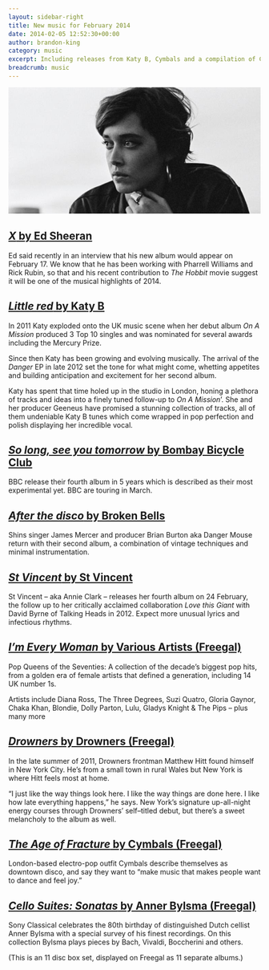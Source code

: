 ```yaml
---
layout: sidebar-right
title: New music for February 2014
date: 2014-02-05 12:52:30+00:00
author: brandon-king
category: music
excerpt: Including releases from Katy B, Cymbals and a compilation of Cello sonatas performed by Anner Bylsma.
breadcrumb: music
---
```

![Drowners](/images/featured/featured-drowners.jpg)

## [<cite>X</cite> by Ed Sheeran](https://suffolk.spydus.co.uk/cgi-bin/spydus.exe/ENQ/OPAC/BIBENQ/7208441?QRY=CAUBIB%3C%20IRN(13613979)&QRYTEXT=Sheeran%2C%20Ed%2C%201991-)

Ed said recently in an interview that his new album would appear on February 17. We know that he has been working with Pharrell Williams and Rick Rubin, so that and his recent contribution to _The Hobbit_ movie suggest it will be one of the musical highlights of 2014.

## [<cite>Little red</cite> by Katy B](https://suffolk.spydus.co.uk/cgi-bin/spydus.exe/ENQ/OPAC/BIBENQ/7208908?QRY=CAUBIB%3C%20IRN(9656503)&QRYTEXT=B%2C%20Katy)

In 2011 Katy exploded onto the UK music scene when her debut album _On A Mission_ produced 3 Top 10 singles and was nominated for several awards including the Mercury Prize.

Since then Katy has been growing and evolving musically. The arrival of the _Danger_ EP in late 2012 set the tone for what might come, whetting appetites and building anticipation and excitement for her second album.

Katy has spent that time holed up in the studio in London, honing a plethora of tracks and ideas into a finely tuned follow-up to _On A Mission_’. She and her producer Geeneus have promised a stunning collection of tracks, all of them undeniable Katy B tunes which come wrapped in pop perfection and polish displaying her incredible vocal.

## [<cite>So long, see you tomorrow</cite> by Bombay Bicycle Club](https://suffolk.spydus.co.uk/cgi-bin/spydus.exe/ENQ/OPAC/BIBENQ/7209310?QRY=CAUBIB%3C%20IRN(9654564)&QRYTEXT=Bombay%20Bicycle%20Club)

BBC release their fourth album in 5 years which is described as their most experimental yet. BBC are touring in March.

## [<cite>After the disco</cite> by Broken Bells](https://suffolk.spydus.co.uk/cgi-bin/spydus.exe/ENQ/OPAC/BIBENQ/7209960?QRY=CAUBIB%3C%20IRN(9653829)&QRYTEXT=Broken%20Bells)

Shins singer James Mercer and producer Brian Burton aka Danger Mouse return with their second album, a combination of vintage techniques and minimal instrumentation.

## [<cite>St Vincent</cite> by St Vincent](https://suffolk.spydus.co.uk/cgi-bin/spydus.exe/ENQ/OPAC/BIBENQ/7210315?QRY=CAUBIB<%20IRN(35042093)&QRYTEXT=St.%20Vincent)

St Vincent – aka Annie Clark – releases her fourth album on 24 February, the follow up to her critically acclaimed collaboration _Love this Giant_ with David Byrne of Talking Heads in 2012. Expect more unusual lyrics and infectious rhythms.

## [<cite>I’m Every Woman</cite> by Various Artists (Freegal)](http://suffolklibraries.freegalmusic.com/artists/view/VmFyaW91cw==/28737485/c29ueQ==)

Pop Queens of the Seventies: A collection of the decade’s biggest pop hits, from a golden era of female artists that defined a generation, including 14 UK number 1s.

Artists include Diana Ross, The Three Degrees, Suzi Quatro, Gloria Gaynor, Chaka Khan, Blondie, Dolly Parton, Lulu, Gladys Knight & The Pips – plus many more

## [<cite>Drowners</cite> by Drowners (Freegal)](http://suffolklibraries.freegalmusic.com/artists/view/RHJvd25lcnM=/888003385146/aW9kYQ==)

In the late summer of 2011, Drowners frontman Matthew Hitt found himself in New York City. He’s from a small town in rural Wales but New York is where Hitt feels most at home.

“I just like the way things look here. I like the way things are done here. I like how late everything happens,” he says. New York’s signature up-all-night energy courses through Drowners’ self–titled debut, but there’s a sweet melancholy to the album as well.

## [<cite>The Age of Fracture</cite> by Cymbals (Freegal)](http://suffolklibraries.freegalmusic.com/artists/view/Q1lNQkFMUw==/888003414594/aW9kYQ==)

London-based electro-pop outfit Cymbals describe themselves as downtown disco, and say they want to “make music that makes people want to dance and feel joy.”

## [<cite>Cello Suites: Sonatas</cite> by Anner Bylsma (Freegal)](http://suffolklibraries.freegalmusic.com/search/index?q=Anner%20Bylsma%20plays%20Concertos%20and%20Ensemble%20Works&type=all)

Sony Classical celebrates the 80th birthday of distinguished Dutch cellist Anner Bylsma with a special survey of his finest recordings. On this collection Bylsma plays pieces by Bach, Vivaldi, Boccherini and others.

(This is an 11 disc box set, displayed on Freegal as 11 separate albums.)

